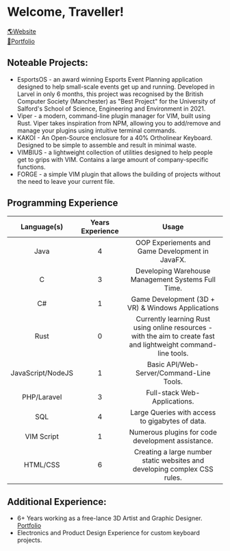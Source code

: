 # Welcome, Traveller!

[🌎Website](https://www.cburg.co.uk)
<br>
[🎨Portfolio](https://www.behance.net/cburg)

## Noteable Projects:
* EsportsOS - an award winning Esports Event Planning application designed to help small-scale events get up and running. Developed in Larvel in only 6 months, this project was recognised by the British Computer Society (Manchester) as "Best Project" for the University of Salford's School of Science, Engineering and Environment in 2021.
* Viper - a modern, command-line plugin manager for VIM, built using Rust. Viper takes inspiration from NPM, allowing you to add/remove and manage your plugins using intuitive terminal commands.
* KAKOI - An Open-Source enclosure for a 40% Ortholinear Keyboard. Designed to be simple to assemble and result in minimal waste.
* VIMBIUS - a lightweight collection of utilities designed to help people get to grips with VIM. Contains a large amount of company-specific functions.
* FORGE - a simple VIM plugin that allows the building of projects without the need to leave your current file.

## Programming Experience
|    Language(s)    | Years Experience |                                   Usage                                   |
|:-----------------:|:----------------:|:-------------------------------------------------------------------------:|
|        Java       |         4        |              OOP Experiements and Game Development in JavaFX.             |
|         C         |         3        |             Developing Warehouse Management Systems Full Time.            |
|         C#        |         1        |             Game Development (3D + VR) & Windows Applications             |
| Rust              |         0        |                  Currently learning Rust using online resources - with the aim to create fast and lightweight command-line tools. |
| JavaScript/NodeJS |         1        |                  Basic API/Web-Server/Command-Line Tools.                 |
|    PHP/Laravel    |         3        |                        Full-stack Web-Applications.                       |
|        SQL        |         4        |              Large Queries with access to gigabytes of data.              |
|     VIM Script    |         1        |             Numerous plugins for code development assistance.             |
|      HTML/CSS     |         6        | Creating a large number static websites and developing complex CSS rules. |

## Additional Experience:
- 6+ Years working as a free-lance 3D Artist and Graphic Designer. [Portfolio](https://behance.net/cburg)
- Electronics and Product Design Experience for custom keyboard projects.

